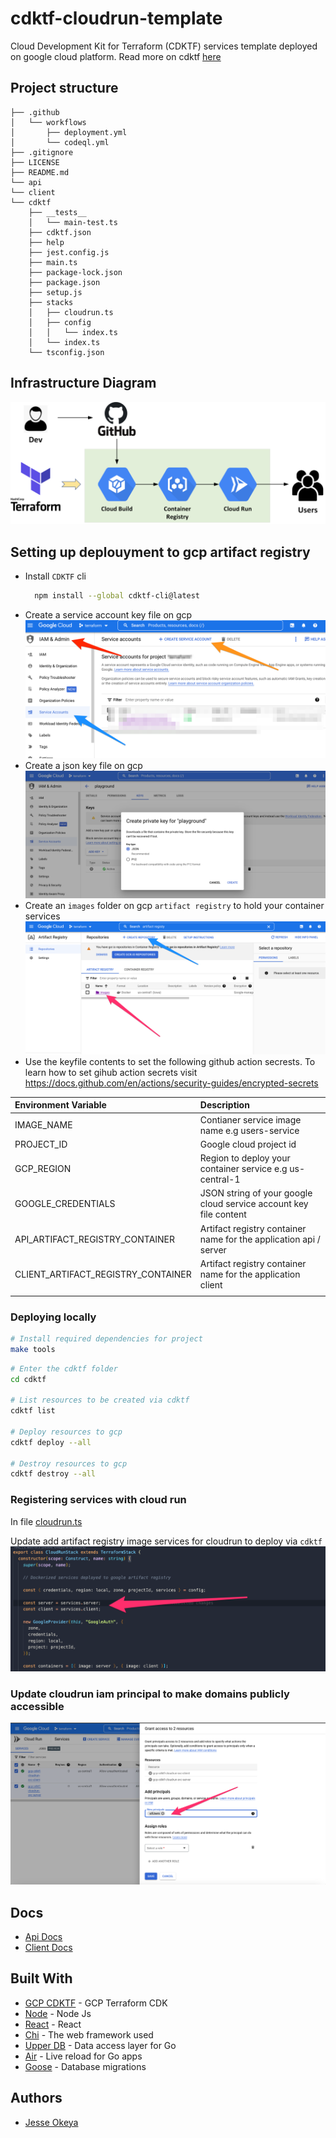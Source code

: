 # cdktf-cloudrun-template
Cloud Development Kit for Terraform (CDKTF) services template deployed on google cloud platform. Read more on cdktf [here](https://developer.hashicorp.com/terraform/tutorials/cdktf/cdktf-install)

## Project structure
```
├── .github
│   └── workflows
│       ├── deployment.yml
│       └── codeql.yml
├── .gitignore
├── LICENSE
├── README.md
└── api
└── client
└── cdktf
    ├── __tests__
    │   └── main-test.ts
    ├── cdktf.json
    ├── help
    ├── jest.config.js
    ├── main.ts
    ├── package-lock.json
    ├── package.json
    ├── setup.js
    ├── stacks
    │   ├── cloudrun.ts
    │   ├── config
    │   │   └── index.ts
    │   └── index.ts
    └── tsconfig.json
```

## Infrastructure Diagram
![infra diagram](./images/infra-image.png)

## Setting up deplouyment to gcp artifact registry
* Install `CDKTF` cli
  ```sh
    npm install --global cdktf-cli@latest
  ```
* Create a service account key file on gcp
  ![service account](./images/service-account.png)
* Create a json key file on gcp
  ![keyfile](./images/key-file.png)
* Create an `images` folder on gcp `artifact registry` to hold your container services
  ![artifact registry](./images/artifact.png)
* Use the keyfile contents to set the following github action secrests. To learn how to set gihub action secrets visit https://docs.github.com/en/actions/security-guides/encrypted-secrets


| Environment Variable               | Description                                                          |
| :------------------                | :-------------                                                       |
| IMAGE_NAME                         | Contianer service image name e.g users-service                       |
| PROJECT_ID                         | Google cloud project id                                              |
| GCP_REGION                         | Region to deploy your container service e.g us-central-1             |
| GOOGLE_CREDENTIALS                 | JSON string of your google cloud service account key file content    |
| API_ARTIFACT_REGISTRY_CONTAINER    | Artifact registry container name for the application api / server    |
| CLIENT_ARTIFACT_REGISTRY_CONTAINER | Artifact registry container name for the application client          |
|                                    |                                                                      |

### Deploying locally
```sh
# Install required dependencies for project
make tools
```

```sh
# Enter the cdktf folder
cd cdktf

# List resources to be created via cdktf
cdktf list 

# Deploy resources to gcp
cdktf deploy --all

# Destroy resources to gcp
cdktf destroy --all 
```

### Registering services with cloud run
In file [cloudrun.ts](https://github.com/jesseokeya/cdktf-cloudrun-template/blob/2d3721643d1bf7358a6ac81ea61b71c044037638/cdktf/stacks/cloudrun.ts#L13-L17)

Update add artifact registry image services for cloudrun to deploy via `cdktf`
![services](./images/container-services.png)

### Update cloudrun iam principal to make domains publicly accessible
![principals](./images/add-principal.png)


## Docs
- [Api Docs](./api/README.md)
- [Client Docs](./client/README.md)

## Built With
* [GCP CDKTF](https://developer.hashicorp.com/terraform/cdktf) - GCP Terraform CDK
* [Node](https://nodejs.org/en/) - Node Js
* [React](https://reactjs.org/) - React
* [Chi](https://github.com/go-chi/chi) - The web framework used
* [Upper DB](https://upper.io/v4/) - Data access layer for Go
* [Air](https://github.com/cosmtrek/air) - Live reload for Go apps
* [Goose](https://github.com/pressly/goose) - Database migrations

## Authors
* [Jesse Okeya](https://github.com/jesseokeya/)
